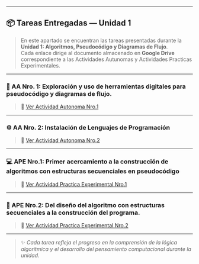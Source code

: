 
---

## 📦 Tareas Entregadas — Unidad 1  

>En este apartado se encuentran las tareas presentadas durante la **Unidad 1: Algoritmos, Pseudocódigo y Diagramas de Flujo**.  
Cada enlace dirige al documento almacenado en **Google Drive** correspondiente a las Actividades Autunomas y Actividades Practicas Experimentales.
---

### 🧩 AA Nro. 1: Exploración y uso de herramientas digitales para pseudocódigo y diagramas de flujo. 
>🔗 [Ver Actividad Autonoma Nro.1](https://drive.google.com/file/d/1Rvd0PWBt949hp9BIWwItiNELs5ip96wn/view?usp=drive_link)

---

### ⚙️ AA Nro. 2: Instalación de Lenguajes de Programación  
>🔗 [Ver Actividad Autonoma Nro.2](https://drive.google.com/file/d/1mKXo_IzrtFrC34XHFqZ-djiE4t6Pe0nB/view?usp=drive_link)

---

### 💻 APE Nro.1: Primer acercamiento a la construcción de algoritmos con estructuras secuenciales en pseudocódigo
> 🔗 [Ver Actividad Practica Experimental Nro.1](https://drive.google.com/file/d/1kK84w7PDTRQ6fNpkB6V7cqBiJOyCOOkB/view?usp=drive_link)

---

### 🔢 APE Nro.2: Del diseño del algoritmo con estructuras secuenciales a la construcción del programa.
>🔗 [Ver Actividad Practica Experimental Nro.2](https://drive.google.com/file/d/1SIrY9D0UiFqqkYR__jNYNJfy_PypMtJO/view?usp=drive_link)

---

> ✨ *Cada tarea refleja el progreso en la comprensión de la lógica algorítmica y el desarrollo del pensamiento computacional durante la unidad.*
